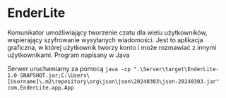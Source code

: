 # EnderLite
Komunikator umożliwiający tworzenie czatu dla wielu użytkowników, wspierający szyfrowanie wysyłanych wiadomości. Jest to aplikacja graficzna, w której użytkownik tworzy konto i może rozmawiać z innymi użytkownikami. Program napisany w Java



Serwer uruchamiamy za pomocą
`java -cp ".\Server\target\EnderLite-1.0-SNAPSHOT.jar;C:\Users\[Username]\.m2\repository\org\json\json\20240303\json-20240303.jar" com.EnderLite.app.App`